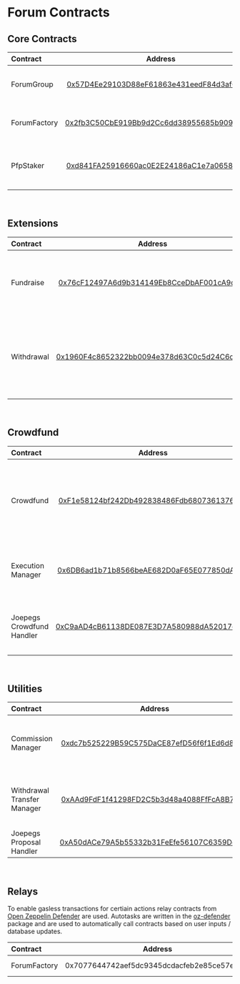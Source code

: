# Forum Contracts

## Core Contracts

| Contract     |                                                              Address                                                               | Description                                  |
| :----------- | :--------------------------------------------------------------------------------------------------------------------------------: | :------------------------------------------- |
| ForumGroup   |   [0x57D4Ee29103D88eF61863e431eedF84d3af63663](https://testnet.snowtrace.io/address/0x57D4Ee29103D88eF61863e431eedF84d3af63663)    | The group multisig with governance           |
| ForumFactory |   [0x2fb3C50CbE919Bb9d2Cc6dd38955685b909647DA](https://testnet.snowtrace.io/address/0x2fb3C50CbE919Bb9d2Cc6dd38955685b909647DA)    | Generates clones of the Forum group          |
| PfpStaker    | [0xd841FA25916660ac0E2E24186aC1e7a065842e13](https://testnet.snowtrace.io/address/0xd841FA25916660ac0E2E24186aC1e7a065842e13#code) | Stakes pfp for group and generates token uri |

<br>

## Extensions

| Contract   |                                                              Address                                                               | Description                                                                      |
| :--------- | :--------------------------------------------------------------------------------------------------------------------------------: | :------------------------------------------------------------------------------- |
| Fundraise  | [0x76cF12497A6d9b314149Eb8CceDbAF001cA9d1fd](https://testnet.snowtrace.io/address/0x76cF12497A6d9b314149Eb8CceDbAF001cA9d1fd#code) | Lets the group raise funds and distribute group tokens to contributors           |
| Withdrawal | [0x1960F4c8652322bb0094e378d63C0c5d24C6d1DD](https://testnet.snowtrace.io/address/0x1960F4c8652322bb0094e378d63C0c5d24C6d1DD#code) | Lets members set basic withdrawal tokens, or create a custom withdrawal proposal |

<br>

## Crowdfund

| Contract                  |                                                              Address                                                               | Description                                                                          |
| :------------------------ | :--------------------------------------------------------------------------------------------------------------------------------: | :----------------------------------------------------------------------------------- |
| Crowdfund                 | [0xF1e58124bf242Db492838486Fdb6807361376a46](https://testnet.snowtrace.io/address/0xF1e58124bf242Db492838486Fdb6807361376a46#code) | Lets people pool funds to buy an NFT, then creates a Forum group to manage the asset |
| Execution Manager         | [0x6DB6ad1b71b8566beAE682D0aF65E077850dAB68](https://testnet.snowtrace.io/address/0x6DB6ad1b71b8566beAE682D0aF65E077850dAB68#code) | Create the payloads needed for withdrawals from groups                               |
| Joepegs Crowdfund Handler | [0xC9aAD4cB61138DE087E3D7A580988dA52017e4A3](https://testnet.snowtrace.io/address/0xC9aAD4cB61138DE087E3D7A580988dA52017e4A3#code) | Creates transfer payload based of Joepegs order                                      |

<br>

## Utilities

| Contract                    |                                                              Address                                                               | Description                                              |
| :-------------------------- | :--------------------------------------------------------------------------------------------------------------------------------: | :------------------------------------------------------- |
| Commission Manager          | [0xdc7b525229B59C575DaCE87efD56f6f1Ed6d8D10](https://testnet.snowtrace.io/address/0xdc7b525229B59C575DaCE87efD56f6f1Ed6d8D10#code) | Handles taking of commission on certain target contracts |
| Withdrawal Transfer Manager | [0xAAd9FdF1f41298FD2C5b3d48a4088FfFcA8B74cD](https://testnet.snowtrace.io/address/0xAAd9FdF1f41298FD2C5b3d48a4088FfFcA8B74cD#code) | Create the payloads needed for withdrawals from groups   |
| Joepegs Proposal Handler    | [0xA50dACe79A5b55332b31FeEfe56107C6359De19e](https://testnet.snowtrace.io/address/0xA50dACe79A5b55332b31FeEfe56107C6359De19e#code) | Handler for joepegs orders                               |

<br>

## Relays

To enable gasless transactions for certiain actions relay contracts from [Open Zeppelin Defender](https://docs.openzeppelin.com/defender/) are used. Autotasks are written in the [oz-defender](../oz-defender/) package and are used to automatically call contracts based on user inputs / database updates.

| Contract     |                   Address                   |   Description   |
| :----------- | :-----------------------------------------: | :-------------: |
| ForumFactory | 0x7077644742aef5dc9345dcdacfeb2e85ce57ecd5) | Deploys a forum |

<br>
<br>
